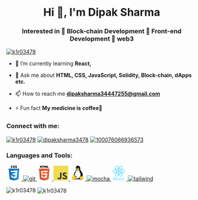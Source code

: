 <h1 align="center">Hi 👋, I'm Dipak Sharma</h1>
<h3 align="center">Interested in 🤝 Block-chain Development 🤝 Front-end Development 🤝 web3</h3>

<p align="left"> <a href="https://twitter.com/k1r03478" target="blank"><img src="https://img.shields.io/twitter/follow/k1r03478?logo=twitter&style=for-the-badge" alt="k1r03478" /></a> </p>

- 🌱 I’m currently learning **React,**

- 💬 Ask me about **HTML, CSS, JavaScript, Solidity, Block-chain, dApps etc.**

- 📫 How to reach me **dipaksharma34447255@gmail.com**

- ⚡ Fun fact **My medicine is coffee🍵**

<h3 align="left">Connect with me:</h3>
<p align="left">
<a href="https://twitter.com/k1r03478" target="blank"><img align="center" src="https://raw.githubusercontent.com/rahuldkjain/github-profile-readme-generator/master/src/images/icons/Social/twitter.svg" alt="k1r03478" height="30" width="40" /></a>
<a href="https://linkedin.com/in/dipaksharma3478" target="blank"><img align="center" src="https://raw.githubusercontent.com/rahuldkjain/github-profile-readme-generator/master/src/images/icons/Social/linked-in-alt.svg" alt="dipaksharma3478" height="30" width="40" /></a>
<a href="https://fb.com/100076066936573" target="blank"><img align="center" src="https://raw.githubusercontent.com/rahuldkjain/github-profile-readme-generator/master/src/images/icons/Social/facebook.svg" alt="100076066936573" height="30" width="40" /></a>
</p>

<h3 align="left">Languages and Tools:</h3>
<p align="left"> <a href="https://www.w3schools.com/css/" target="_blank" rel="noreferrer"> <img src="https://raw.githubusercontent.com/devicons/devicon/master/icons/css3/css3-original-wordmark.svg" alt="css3" width="40" height="40"/> </a> <a href="https://git-scm.com/" target="_blank" rel="noreferrer"> <img src="https://www.vectorlogo.zone/logos/git-scm/git-scm-icon.svg" alt="git" width="40" height="40"/> </a> <a href="https://www.w3.org/html/" target="_blank" rel="noreferrer"> <img src="https://raw.githubusercontent.com/devicons/devicon/master/icons/html5/html5-original-wordmark.svg" alt="html5" width="40" height="40"/> </a> <a href="https://developer.mozilla.org/en-US/docs/Web/JavaScript" target="_blank" rel="noreferrer"> <img src="https://raw.githubusercontent.com/devicons/devicon/master/icons/javascript/javascript-original.svg" alt="javascript" width="40" height="40"/> </a> <a href="https://www.linux.org/" target="_blank" rel="noreferrer"> <img src="https://raw.githubusercontent.com/devicons/devicon/master/icons/linux/linux-original.svg" alt="linux" width="40" height="40"/> </a> <a href="https://mochajs.org" target="_blank" rel="noreferrer"> <img src="https://www.vectorlogo.zone/logos/mochajs/mochajs-icon.svg" alt="mocha" width="40" height="40"/> </a> <a href="https://reactjs.org/" target="_blank" rel="noreferrer"> <img src="https://raw.githubusercontent.com/devicons/devicon/master/icons/react/react-original-wordmark.svg" alt="react" width="40" height="40"/> </a> <a href="https://tailwindcss.com/" target="_blank" rel="noreferrer"> <img src="https://www.vectorlogo.zone/logos/tailwindcss/tailwindcss-icon.svg" alt="tailwind" width="40" height="40"/> </a> </p>

<p><img align="left" src="https://github-readme-stats.vercel.app/api/top-langs?username=k1r03478&show_icons=true&locale=en&layout=compact" alt="k1r03478" /></p>

<p>&nbsp;<img align="center" src="https://github-readme-stats.vercel.app/api?username=k1r03478&show_icons=true&locale=en" alt="k1r03478" /></p>



